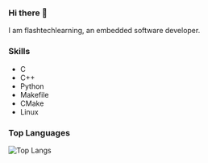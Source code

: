 ### Hi there 👋

I am flashtechlearning, an embedded software developer.

### Skills

- C
- C++
- Python
- Makefile
- CMake
- Linux

### Top Languages

![Top Langs](https://github-readme-stats.vercel.app/api/top-langs/?username=flashtechlearning&theme=tokyonight)
